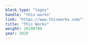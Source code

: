 ```yaml
---
block_type: "logos"
handle: "this-works"
link: "https://www.thisworks.com/"
title: "This Works"
weight: 20200706
year: 2020
---
```

